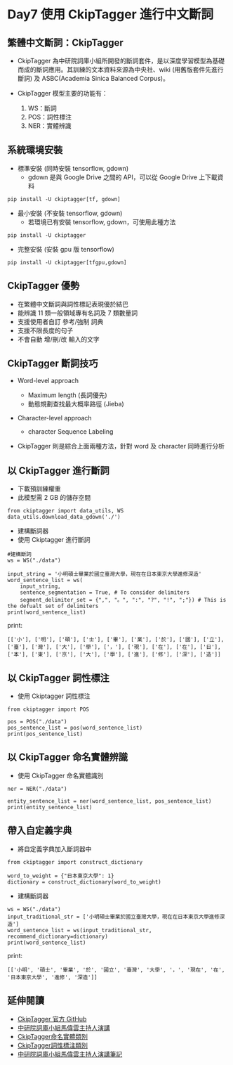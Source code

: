 # Day7 使用 CkipTagger 進行中文斷詞
## 繁體中文斷詞：CkipTagger
* CkipTagger 為中研院詞庫小組所開發的斷詞套件，是以深度學習模型為基礎而成的斷詞應用。其訓練的文本資料來源為中央社、wiki (用舊版套件先進行斷詞) 及 ASBC(Academia Sinica Balanced Corpus)。

* CkipTagger 模型主要的功能有：
    1. WS：斷詞
    2. POS：詞性標注
    3. NER：實體辨識
    
## 系統環境安裝
* 標準安裝 (同時安裝 tensorflow, gdown)
    * gdown 是與 Google Drive 之間的 API，可以從 Google Drive 上下載資料
```shell=
pip install -U ckiptagger[tf, gdown]
```

* 最小安裝 (不安裝 tensorflow, gdown)
    * 若環境已有安裝 tensorflow, gdown，可使用此種方法
```shell=
pip install -U ckiptagger
```

* 完整安裝 (安裝 gpu 版 tensorflow)
```shell=
pip install -U ckiptagger[tfgpu,gdown]
```

## CkipTagger 優勢
* 在繁體中文斷詞與詞性標記表現優於結巴
* 能辨識 11 類一般領域專有名詞及 7 類數量詞
* 支援使用者自訂 參考/強制 詞典
* 支援不限長度的句子
* 不會自動 增/刪/改 輸入的文字

## CkipTagger 斷詞技巧
* Word-level approach
    * Maximum length (長詞優先)
    * 動態規劃查找最大概率路徑 (Jieba)

* Character-level approach
    * character Sequence Labeling

* CkipTagger 則是綜合上面兩種方法，針對 word 及 character 同時進行分析

## 以 CkipTagger 進行斷詞
* 下載預訓練權重
* 此模型需 2 GB 的儲存空間
```python=
from ckiptagger import data_utils, WS
data_utils.download_data_gdown('./')
```

* 建構斷詞器
* 使用 Ckiptagger 進行斷詞
```python=
#建構斷詞
ws = WS("./data")

input_string = '小明碩士畢業於國立臺灣大學，現在在日本東京大學進修深造'
word_sentence_list = ws(
    input_string,
    sentence_segmentation = True, # To consider delimiters
    segment_delimiter_set = {",", "。", ":", "?", "!", ";"}) # This is the defualt set of delimiters
print(word_sentence_list)
```
print:
```
[['小'], ['明'], ['碩'], ['士'], ['畢'], ['業'], ['於'], ['國'], ['立'], ['臺'], ['灣'], ['大'], ['學'], ['，'], ['現'], ['在'], ['在'], ['日'], ['本'], ['東'], ['京'], ['大'], ['學'], ['進'], ['修'], ['深'], ['造']]
```

## 以 CkipTagger 詞性標注
* 使用 Ckiptagger 詞性標注
```python=
from ckiptagger import POS

pos = POS("./data")
pos_sentence_list = pos(word_sentence_list)
print(pos_sentence_list)
```

## 以 CkipTagger 命名實體辨識
* 使用 CkipTagger 命名實體識別
```python=
ner = NER("./data")

entity_sentence_list = ner(word_sentence_list, pos_sentence_list)
print(entity_sentence_list)
```

## 帶入自定義字典
* 將自定義字典加入斷詞器中
```python=
from ckiptagger import construct_dictionary

word_to_weight = {"日本東京大學": 1}
dictionary = construct_dictionary(word_to_weight)
```

* 建構斷詞器
```python=
ws = WS("./data")
input_traditional_str = ['小明碩士畢業於國立臺灣大學，現在在日本東京大學進修深造']
word_sentence_list = ws(input_traditional_str, recommend_dictionary=dictionary)
print(word_sentence_list)
```
print:
```
[['小明', '碩士', '畢業', '於', '國立', '臺灣', '大學', '，', '現在', '在', '日本東京大學', '進修', '深造']]
```

## 延伸閱讀
* [CkipTagger 官方 GitHub](https://github.com/ckiplab/ckiptagger)
* [中研院詞庫小組馬偉雲主持人演講](https://linguistics.ntu.edu.tw/static/media/Ma_CkipTagger_1129.2f82ba88.pdf)
* [CkipTagger命名實體類別](https://github.com/ckiplab/ckiptagger/wiki/Entity-Types)
* [CkipTagger詞性標注類別](https://github.com/ckiplab/ckiptagger/wiki/POS-Tags)
* [中研院詞庫小組馬偉雲主持人演講筆記](https://allen108108.github.io/blog/2019/11/01/中文自然語言處理%20(NLP)%20的進展與挑戰/)